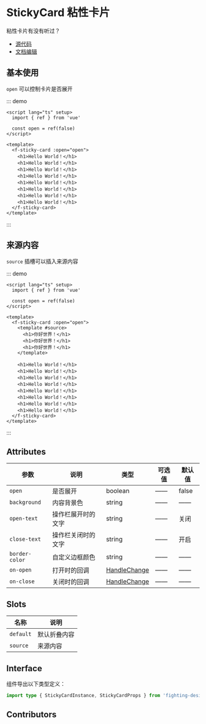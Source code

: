# StickyCard 粘性卡片

粘性卡片有没有听过？

- [源代码](https://github.com/FightingDesign/fighting-design/tree/master/packages/fighting-design/sticky-card)
- [文档编辑](https://github.com/FightingDesign/fighting-design/blob/master/docs/docs/components/sticky-card.md)

## 基本使用

`open` 可以控制卡片是否展开

::: demo

```vue
<script lang="ts" setup>
  import { ref } from 'vue'

  const open = ref(false)
</script>

<template>
  <f-sticky-card :open="open">
    <h1>Hello World！</h1>
    <h1>Hello World！</h1>
    <h1>Hello World！</h1>
    <h1>Hello World！</h1>
    <h1>Hello World！</h1>
    <h1>Hello World！</h1>
    <h1>Hello World！</h1>
    <h1>Hello World！</h1>
  </f-sticky-card>
</template>
```

:::

## 来源内容

`source` 插槽可以插入来源内容

::: demo

```vue
<script lang="ts" setup>
  import { ref } from 'vue'

  const open = ref(false)
</script>

<template>
  <f-sticky-card :open="open">
    <template #source>
      <h1>你好世界！</h1>
      <h1>你好世界！</h1>
      <h1>你好世界！</h1>
    </template>

    <h1>Hello World！</h1>
    <h1>Hello World！</h1>
    <h1>Hello World！</h1>
    <h1>Hello World！</h1>
    <h1>Hello World！</h1>
    <h1>Hello World！</h1>
    <h1>Hello World！</h1>
    <h1>Hello World！</h1>
  </f-sticky-card>
</template>
```

:::

## Attributes

| 参数           | 说明               | 类型                                                               | 可选值 | 默认值 |
| -------------- | ------------------ | ------------------------------------------------------------------ | ------ | ------ |
| `open`         | 是否展开           | boolean                                                            | ——     | false  |
| `background`   | 内容背景色         | string                                                             | ——     | ——     |
| `open-text`    | 操作栏展开时的文字 | string                                                             | ——     | 关闭   |
| `close-text`   | 操作栏关闭时的文字 | string                                                             | ——     | 开启   |
| `border-color` | 自定义边框颜色     | string                                                             | ——     | ——     |
| `on-open`      | 打开时的回调       | <a href="/components/interface.html#handlechange">HandleChange</a> | ——     | ——     |
| `on-close`     | 关闭时的回调       | <a href="/components/interface.html#handlechange">HandleChange</a> | ——     | ——     |

## Slots

| 名称      | 说明         |
| --------- | ------------ |
| `default` | 默认折叠内容 |
| `source`  | 来源内容     |

## Interface

组件导出以下类型定义：

```ts
import type { StickyCardInstance, StickyCardProps } from 'fighting-design'
```

## Contributors

<a href="https://github.com/Tyh2001" target="_blank">
  <f-avatar round src="https://avatars.githubusercontent.com/u/73180970?v=4" />
</a>
